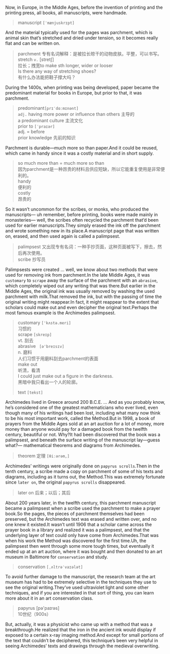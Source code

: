 Now, in Europe, in the Middle Ages, before the invention of printing and the printing press, all books, all manuscripts, were handmade.  
> manuscript `[ˈmænjuskrɪpt]`

And the material typically used for the pages was parchment, which is animal skin that’s stretched and dried under tension, so it becomes really flat and can be written on.  
> parchment 专有名词解释：是被拉长晾干的动物皮肤。平整，可以书写。  
> stretch `v.` [stretʃ]  
> 拉长；拽宽to make sth longer, wider or looser  
> Is there any way of stretching shoes?  
> 有什么办法能把鞋子撑大吗？  

During the 1400s, when printing was being developed, paper became the predominant material for books in Europe, but prior to that, it was parchment.  
> predominant`[prɪˈdɑːmɪnənt]`  
> `adj.` having more power or influence than others 主导的  
> a predominant culture 主流文化  
> prior to `[ˈpraɪər]`  
> adj. = before  
> prior knowledge 先前的知识  

Parchment is durable—much more so than paper.And it could be reused, which came in handy since it was a costly material and in short supply.  
> so much more than = much more so than  
> 因为parchment是一种昂贵的材料且供应短缺，所以它能重复使用是非常便利的。  
> handy  
> 便利的  
> costly  
> 昂贵的  

So it wasn’t uncommon for the scribes, or monks, who produced the manuscripts— uh remember, before printing, books were made mainly in monasteries— well, the scribes often recycled the parchment that’d been used for earlier manuscripts.They simply erased the ink off the parchment and wrote something new in its place.A manuscript page that was written on, erased, and then used again is called a palimpsest.  
> palimpsest 又出现专有名词：一种手抄页面，这种页面被写下，擦去，然后再次使用。  
> scribe 抄写员  
>

Palimpsests were created … well, we know about two methods that were used for removing ink from parchment.In the late Middle Ages, it was `customary` to `scrape` away the surface of the parchment with an `abrasive`, which completely wiped out any writing that was there.But earlier in the Middle Ages, the original ink was usually removed by washing the used parchment with milk.That removed the ink, but with the passing of time the original writing might reappear.In fact, it might reappear to the extent that scholars could make out and even decipher the original text.Perhaps the most famous example is the Archimedes palimpsest.  
> customary `['kʌstə.meri]`  
> 习惯的  
> scrape `[skreɪp]`  
> vt. 刮去  
> abrasive ` [ə'breɪsɪv]`  
> n. 磨料  
> 人们习惯于用磨料刮去parchment的表面  
> make out  
> 听清，看清  
> I could just make out a figure in the darkness.  
> 黑暗中我只看出一个人的轮廓。 
> 
> text `[tekst]` 

Archimedes lived in Greece around 200 B.C.E. … And as you probably know, he’s considered one of the greatest mathematicians who ever lived, even though many of his writings had been lost, including what many now think to be his most important work, called the Method.But in 1998, a book of prayers from the Middle Ages sold at an art auction for a lot of money, more money than anyone would pay for a damaged book from the twelfth century, beautiful or not. Why?It had been discovered that the book was a palimpsest, and beneath the surface writing of the manuscript lay—guess what?— mathematical theorems and diagrams from Archimedes.  
> theorem 定理 `[θiːərəm,]`  

Archimedes’ writings were originally done on `papyrus scrolls`.Then in the tenth century, a scribe made a copy on parchment of some of his texts and diagrams, including as it turns out, the Method.This was extremely fortunate since `later on`, the original `papyrus scrolls` disappeared.  
> later on 后来；以后；其后  

About 200 years later, in the twelfth century, this parchment manuscript became a palimpsest when a scribe used the parchment to make a prayer book.So the pages, the pieces of parchment themselves had been preserved, but the Archimedes text was erased and written over, and no one knew it existed.It wasn’t until 1906 that a scholar came across the prayer book in a library and realized it was a palimpsest, and that the underlying layer of text could only have come from Archimedes.That was when his work the Method was discovered for the first time.Uh, the palimpsest then went through some more tough times, but eventually it ended up at an art auction, where it was bought and then donated to an art museum in Baltimore for `conservation` and study.  
> conservation `[ˌʌltrəˈvaɪələt]`  

To avoid further damage to the manuscript, the research team at the art museum has had to be extremely selective in the techniques they use to see the original writing.They’ve used ultraviolet light and some other techniques, and if you are interested in that sort of thing, you can learn more about it in an art conservation class.  
> papyrus [pə'paɪrəs]  
> 10世纪（900s）

But, actually, it was a physicist who came up with a method that was a breakthrough.He realized that the iron in the ancient ink would display if exposed to a certain x-ray imaging method.And except for small portions of the text that couldn’t be deciphered, this technique’s been very helpful in seeing Archimedes’ texts and drawings through the medieval overwriting.
